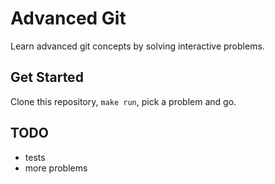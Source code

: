 # Advanced Git

Learn advanced git concepts by solving interactive problems.

## Get Started

Clone this repository, `make run`, pick a problem and go.

## TODO

- tests
- more problems
